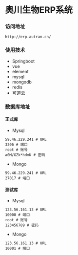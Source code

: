 # 奥川生物ERP系统

### 访问地址

```http
http://erp.autran.cn/
```

### 使用技术

- Springboot
- vue
- element
- mysql
- mongodb
- redis
- 可道云

### 数据库地址

#### 正式库

- Mysql

```shell
59.46.229.241 # URL
3306 # 端口
root # 账号
a0M/GZk*hdmK # 密码
```

- Mongo

```shell
59.46.229.241 # URL
27017 # 端口
```

#### 测试库

- Mysql

```shell
123.56.161.13 # URL
10000 # 端口
root # 账号
123456789 # 密码
```

- Mongo

```shell
123.56.161.13 # URL
10001 # 端口
```